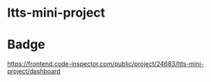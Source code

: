 # ltts-mini-project
# Badge
https://frontend.code-inspector.com/public/project/24683/ltts-mini-project/dashboard
